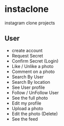 # instaclone

instagram clone projects

## User

- create account
- Request Secret
- Confirm Secret (Login)
- Like / Unlike a photo
- Comment on a photo
- Search By User
- Search By location
- See User profile
- Follow / UnFollow User
- See the full photo
- Edit my profile
- Upload a photo
- Edit the photo (Delete)
- See the feed

